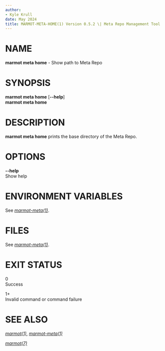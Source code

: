 ```yaml
---
author:
- Kyle Krull
date: May 2024
title: MARMOT-META-HOME(1) Version 0.5.2 \| Meta Repo Management Tool
---
```


# NAME

**marmot meta home** - Show path to Meta Repo

# SYNOPSIS

**marmot meta home** \[**\--help**\]\
**marmot meta home**

# DESCRIPTION

**marmot meta home** prints the base directory of the Meta Repo.

# OPTIONS

**\--help**  
Show help

# ENVIRONMENT VARIABLES

See [*marmot-meta(1)*](./marmot-meta.1.md).

# FILES

See [*marmot-meta(1)*](./marmot-meta.1.md).

# EXIT STATUS

0  
Success

1+  
Invalid command or command failure

# SEE ALSO

[*marmot(1)*](./marmot.1.md), [*marmot-meta(1)*](./marmot-meta.1.md)

[*marmot(7)*](./marmot.7.md)
